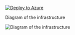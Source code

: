 [![Deploy to Azure](https://aka.ms/deploytoazurebutton)](https://portal.azure.com/#create/Microsoft.Template/uri/https%3A%2F%2Fraw.githubusercontent.com%2Fjimgodden%2FAzure_Networking_Labs%2Fmain%2FManyVMsRepro%2Fsrc%2Fmain.json)


Diagram of the infrastructure

![Diagram of the infrastructure](diagram.drawio.png)
